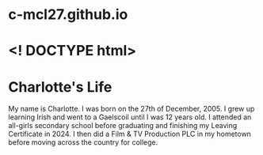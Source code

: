 # c-mcl27.github.io
# <! DOCTYPE html>

<body>
  <h1>Charlotte's Life</h1>
  <p>
    My name is Charlotte. I was born on the 27th of December, 2005. I grew up learning Irish and went to a Gaelscoil until I was 12 years old. I attended an all-girls secondary school before graduating and finishing my Leaving Certificate in 2024. I then did a Film & TV Production PLC in my hometown before moving across the country for college. 
  </p>
</body>
















  










  
</html>


























